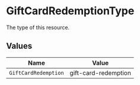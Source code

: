 # GiftCardRedemptionType

The type of this resource.


## Values

| Name                 | Value                |
| -------------------- | -------------------- |
| `GiftCardRedemption` | gift-card-redemption |
